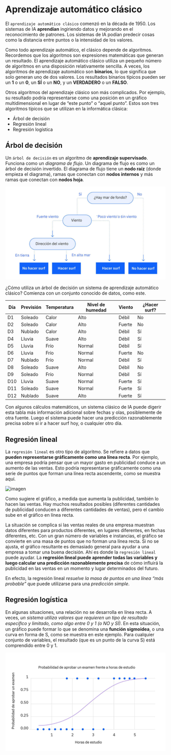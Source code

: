 # Aprendizaje automático clásico
El `aprendizaje automático clásico` comenzó en la década de 1950. Los sistemas de IA **aprendían** ingiriendo datos y mejorando en el reconocimiento de patrones. Los sistemas de IA podían predecir cosas como la distancia entre puntos o la intensidad de los valores.

Como todo aprendizaje automático, el clásico depende de algoritmos. Recordemos que los algoritmos son expresiones matemáticas que generan un resultado. El aprendizaje automático clásico utiliza un pequeño número de algoritmos en una disposición relativamente sencilla. A veces, los algoritmos de aprendizaje automático son **binarios**, lo que significa que solo generan uno de dos valores. Los resultados binarios típicos pueden ser un **1** o un **0**, un **SÍ** o un **NO**, y un **VERDADERO** o un **FALSO**.

Otros algoritmos del aprendizaje clásico son más complicados. Por ejemplo, su resultado podría representarse como una posición en un gráfico multidimensional en lugar de “este punto” o “aquel punto”. Estos son tres algoritmos típicos que se utilizan en la informática clásica:

- Árbol de decisión
- Regresión lineal
- Regresión logística

## Árbol de decisión

Un `árbol de decisión` es un algoritmo de **aprendizaje supervisado**. Funciona como un *diagrama de flujo*. Un diagrama de flujo es como un árbol de decisión invertido. El diagrama de flujo tiene un **nodo raíz** (donde empieza el diagrama), ramas que conectan con **nodos internos** y más ramas que conectan con **nodos hoja**.

![árbol](/resources/arbol.png)

¿Cómo utiliza un árbol de decisión un sistema de aprendizaje automático clásico? Comienza con un conjunto conocido de datos, como este.


| Día  | Previsión | Temperatura | Nivel de humedad | Viento  | ¿Hacer surf? |
|------|-----------|-------------|------------------|---------|--------------|
| D1   | Soleado   | Calor       | Alto             | Débil   | No           |
| D2   | Soleado   | Calor       | Alto             | Fuerte  | No           |
| D3   | Nublado   | Calor       | Alto             | Débil   | Sí           |
| D4   | Lluvia    | Suave       | Alto             | Débil   | Sí           |
| D5   | Lluvia    | Frío        | Normal           | Débil   | Sí           |
| D6   | Lluvia    | Frío        | Normal           | Fuerte  | No           |
| D7   | Nublado   | Frío        | Normal           | Débil   | Sí           |
| D8   | Soleado   | Suave       | Alto             | Débil   | No           |
| D9   | Soleado   | Frío        | Normal           | Débil   | Sí           |
| D10  | Lluvia    | Suave       | Normal           | Fuerte  | Sí           |
| D11  | Soleado   | Suave       | Normal           | Fuerte  | Sí           |
| D12  | Nublado   | Suave       | Alto             | Fuerte  | Sí           |

Con algunos cálculos matemáticos, un sistema clásico de IA puede digerir esta tabla más información adicional sobre fechas y olas, posiblemente de otra fuente. Luego el sistema puede hacer una predicción razonablemente precisa sobre si ir a hacer surf hoy, o cualquier otro día.

## Regresión lineal
La `regresión lineal` es otro tipo de algoritmo. Se refiere a datos que **pueden representarse gráficamente como una línea recta**. Por ejemplo, una empresa podría pensar que un mayor gasto en publicidad conduce a un aumento de las ventas. Esto podría representarse gráficamente como una serie de puntos que forman una línea recta ascendente, como se muestra aquí.

![imagen](/resources/regresión.png)

Como sugiere el gráfico, a medida que aumenta la publicidad, también lo hacen las ventas. Hay muchos resultados posibles (diferentes cantidades de publicidad conducen a diferentes cantidades de ventas), pero el cambio sube en el gráfico en línea recta.

La situación se complica si las ventas reales de una empresa muestran datos diferentes para productos diferentes, en lugares diferentes, en fechas diferentes, etc. Con un gran número de variables e instancias, el gráfico se convierte en una masa de puntos que no forman una línea recta. Si no se ajusta, el gráfico resultante es demasiado general para ayudar a una empresa a tomar una buena decisión. Ahí es donde la `regresión lineal` puede ayudar. La **regresión lineal puede aprender todas las variables y luego calcular una predicción razonablemente precisa** de cómo influirá la publicidad en las ventas en un momento y lugar determinados del futuro.

En efecto, la regresión lineal *resuelve la masa de puntos en una línea “más probable”* que puede utilizarse para una *predicción simple*.

## Regresión logística
En algunas situaciones, una relación no se desarrolla en línea recta. A veces, *un sistema utiliza valores que requieren un tipo de resultado especíﬁco y limitado, como algo entre 0 y 1 (o NO y SÍ)*. En esta situación, un gráfico puede formar lo que se denomina una **función sigmoidea**, o una curva en forma de S, como se muestra en este ejemplo. Para cualquier conjunto de variables, el resultado (que es un punto de la curva S) está comprendido entre 0 y 1.

![imagen](/resources/regresionlog.png)
